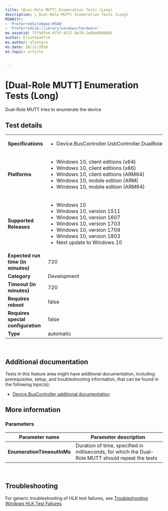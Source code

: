 ```yaml
---
title: \Dual-Role MUTT\ Enumeration Tests (Long)
description: \ Dual-Role MUTT\ Enumeration Tests (Long)
MSHAttr:
- 'PreferredSiteName:MSDN'
- 'PreferredLib:/library/windows/hardware'
ms.assetid: 71f9dfe4-073f-4f27-8e70-1e8ba9008d91
author: EliotSeattle
ms.author: eliotgra
ms.date: 10/11/2018
ms.topic: article


---
```


# \[Dual-Role MUTT\] Enumeration Tests (Long)


Dual-Role MUTT tries to enumerate the device

## Test details
|||
|---|---|
| **Specifications**  | <ul><li>Device.BusController.UsbController.DualRoleController.Discretional</li></ul> |  
| **Platforms**   | <ul><li>Windows 10, client editions (x64)</li><li>Windows 10, client editions (x86)</li><li>Windows 10, client editions (ARM64)</li><li>Windows 10, mobile edition (ARM)</li><li>Windows 10, mobile edition (ARM64)</li></ul> |
| **Supported Releases** | <ul><li>Windows 10</li><li>Windows 10, version 1511</li><li>Windows 10, version 1607</li><li>Windows 10, version 1703</li><li>Windows 10, version 1709</li><li>Windows 10, version 1803</li><li>Next update to Windows 10</li></ul> |
|**Expected run time (in minutes)**| 720 |
|**Category**| Development |
|**Timeout (in minutes)**| 720 |
|**Requires reboot**| false |
|**Requires special configuration**| false |
|**Type**| automatic |

 

## <span id="Additional_documentation"></span><span id="additional_documentation"></span><span id="ADDITIONAL_DOCUMENTATION"></span>Additional documentation


Tests in this feature area might have additional documentation, including prerequisites, setup, and troubleshooting information, that can be found in the following topic(s):

-   [Device.BusController additional documentation](device-buscontroller-additional-documentation.md)

## <span id="More_information"></span><span id="more_information"></span><span id="MORE_INFORMATION"></span>More information


### <span id="Parameters"></span><span id="parameters"></span><span id="PARAMETERS"></span>Parameters

| Parameter name             | Parameter description                                                                             |
|----------------------------|---------------------------------------------------------------------------------------------------|
| **EnumerationTimeoutInMs** | Duration of time, specified in milliseconds, for which the Dual-Role MUTT should repeat the tests |

 

## <span id="Troubleshooting"></span><span id="troubleshooting"></span><span id="TROUBLESHOOTING"></span>Troubleshooting


For generic troubleshooting of HLK test failures, see [Troubleshooting Windows HLK Test Failures](..\user\troubleshooting-windows-hlk-test-failures.md).

 

 






